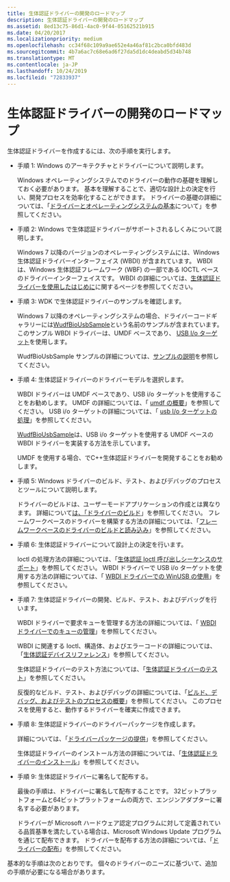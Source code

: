 ```yaml
---
title: 生体認証ドライバーの開発のロードマップ
description: 生体認証ドライバーの開発のロードマップ
ms.assetid: 8ed13c75-86d1-4ac0-9f44-05162521b915
ms.date: 04/20/2017
ms.localizationpriority: medium
ms.openlocfilehash: cc34f68c109a9ae652e4a46af81c2bca0bfd483d
ms.sourcegitcommit: 4b7a6ac7c68e6ad6f27da5d1dc4deabd5d34b748
ms.translationtype: MT
ms.contentlocale: ja-JP
ms.lasthandoff: 10/24/2019
ms.locfileid: "72833937"
---
```

# <a name="roadmap-for-developing-biometric-drivers"></a>生体認証ドライバーの開発のロードマップ


生体認証ドライバーを作成するには、次の手順を実行します。

-   手順 1: Windows のアーキテクチャとドライバーについて説明します。

    Windows オペレーティングシステムでのドライバーの動作の基礎を理解しておく必要があります。 基本を理解することで、適切な設計上の決定を行い、開発プロセスを効率化することができます。 ドライバーの基礎の詳細については、「[ドライバーとオペレーティングシステムの基本](https://docs.microsoft.com/windows-hardware/drivers/gettingstarted/concepts-and-knowledge-for-all-driver-developers)について」を参照してください。

-   手順 2: Windows で生体認証ドライバーがサポートされるしくみについて説明します。

    Windows 7 以降のバージョンのオペレーティングシステムには、Windows 生体認証ドライバーインターフェイス (WBDI) が含まれています。 WBDI は、Windows 生体認証フレームワーク (WBF) の一部である IOCTL ベースのドライバーインターフェイスです。 WBDI の詳細については、[生体認証ドライバーを使用したはじめに](getting-started-with-biometric-drivers.md)に関するページを参照してください。

-   手順 3: WDK で生体認証ドライバーのサンプルを確認します。

    Windows 7 以降のオペレーティングシステムの場合、ドライバーコードギャラリーには[WudfBioUsbSample](https://github.com/Microsoft/Windows-driver-samples/tree/master/biometrics/driver)という名前のサンプルが含まれています。 このサンプル WBDI ドライバーは、UMDF ベースであり、 [USB I/o ターゲット](https://docs.microsoft.com/windows-hardware/drivers/wdf/usb-i-o-targets-in-umdf)を使用します。

    WudfBioUsbSample サンプルの詳細については、[サンプルの説明](https://github.com/Microsoft/Windows-driver-samples/tree/master/biometrics)を参照してください。

-   手順 4: 生体認証ドライバーのドライバーモデルを選択します。

    WBDI ドライバーは UMDF ベースであり、USB i/o ターゲットを使用することをお勧めします。 UMDF の詳細については、「 [umdf の概要](https://docs.microsoft.com/previous-versions/ff554928(v=vs.85))」を参照してください。 USB i/o ターゲットの詳細については、「 [usb I/o ターゲットの処理](https://docs.microsoft.com/windows-hardware/drivers/wdf/usb-i-o-targets-in-umdf)」を参照してください。

    [WudfBioUsbSample](https://github.com/Microsoft/Windows-driver-samples/tree/master/biometrics/driver)は、USB i/o ターゲットを使用する UMDF ベースの WBDI ドライバーを実装する方法を示しています。

    UMDF を使用する場合、でC++生体認証ドライバーを開発することをお勧めします。

-   手順 5: Windows ドライバーのビルド、テスト、およびデバッグのプロセスとツールについて説明します。

    ドライバーのビルドは、ユーザーモードアプリケーションの作成とは異なります。 詳細について[は、「ドライバーのビルド](https://docs.microsoft.com/windows-hardware/drivers/develop/building-a-driver)」を参照してください。 フレームワークベースのドライバーを構築する方法の詳細については、「[フレームワークベースのドライバーのビルドと読み込み](https://docs.microsoft.com/windows-hardware/drivers/wdf/building-and-loading-a-kmdf-driver)」を参照してください。

-   手順 6: 生体認証ドライバーについて設計上の決定を行います。

    Ioctl の処理方法の詳細については、「[生体認証 Ioctl 呼び出しシーケンスのサポート](supporting-biometric-ioctl-calling-sequence.md)」を参照してください。 WBDI ドライバーで USB i/o ターゲットを使用する方法の詳細については、「 [WBDI ドライバーでの WinUSB の使用](using-winusb-in-a-wbdi-driver.md)」を参照してください。

-   手順 7: 生体認証ドライバーの開発、ビルド、テスト、およびデバッグを行います。

    WBDI ドライバーで要求キューを管理する方法の詳細については、「 [WBDI ドライバーでのキューの管理](managing-queues-in-a-wbdi-driver.md)」を参照してください。

    WBDI に関連する Ioctl、構造体、およびエラーコードの詳細については、「[生体認証デバイスリファレンス](https://docs.microsoft.com/windows-hardware/drivers/ddi/index)」を参照してください。

    生体認証ドライバーのテスト方法については、「[生体認証ドライバーのテスト](testing-biometric-drivers.md)」を参照してください。

    反復的なビルド、テスト、およびデバッグの詳細については、「[ビルド、デバッグ、およびテストのプロセスの概要](https://docs.microsoft.com/windows-hardware/drivers)」を参照してください。 このプロセスを使用すると、動作するドライバーを確実に作成できます。

-   手順 8: 生体認証ドライバーのドライバーパッケージを作成します。

    詳細については、「[ドライバーパッケージの提供](https://docs.microsoft.com/windows-hardware/drivers)」を参照してください。

    生体認証ドライバーのインストール方法の詳細については、「[生体認証ドライバーのインストール](installing-a-biometric-driver.md)」を参照してください。

-   手順 9: 生体認証ドライバーに署名して配布する。

    最後の手順は、ドライバーに署名して配布することです。 32ビットプラットフォームと64ビットプラットフォームの両方で、エンジンアダプターに署名する必要があります。

    ドライバーが Microsoft ハードウェア認定プログラムに対して定義されている品質基準を満たしている場合は、Microsoft Windows Update プログラムを通じて配布できます。 ドライバーを配布する方法の詳細については、「[ドライバーの配布](https://docs.microsoft.com/windows-hardware/drivers)」を参照してください。

基本的な手順は次のとおりです。 個々のドライバーのニーズに基づいて、追加の手順が必要になる場合があります。

 

 





